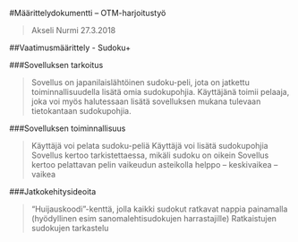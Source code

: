 #Määrittelydokumentti – OTM-harjoitustyö
>Akseli Nurmi
>27.3.2018


##Vaatimusmäärittely - Sudoku+

###Sovelluksen tarkoitus
>Sovellus on japanilaislähtöinen sudoku-peli, jota on jatkettu toiminnallisuudella lisätä omia 	sudokupohjia. 
>Käyttäjänä toimii pelaaja, joka voi myös halutessaan lisätä sovelluksen mukana tulevaan tietokantaan sudokupohjia.


###Sovelluksen toiminnallisuus

>Käyttäjä voi pelata sudoku-peliä 
>Käyttäjä voi lisätä sudokupohjia
>Sovellus kertoo tarkistettaessa, mikäli sudoku on oikein
>Sovellus kertoo pelattavan pelin vaikeudun asteikolla helppo – keskivaikea – vaikea

###Jatkokehitysideoita

>“Huijauskoodi”-kenttä, jolla kaikki sudokut ratkavat nappia painamalla (hyödyllinen esim sanomalehtisudokujen harrastajille)
>Ratkaistujen sudokujen tarkastelu
